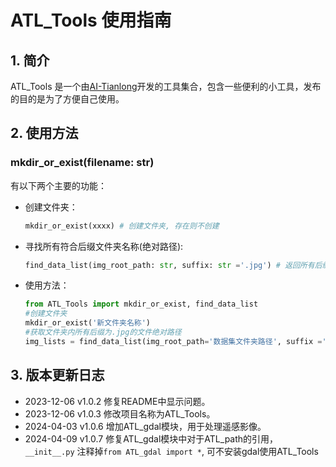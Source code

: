 # ATL_Tools 使用指南
## 1. 简介
ATL_Tools 是一个由[AI-Tianlong](https://github.com/AI-Tianlong)开发的工具集合，包含一些便利的小工具，发布的目的是为了方便自己使用。
## 2. 使用方法

### mkdir_or_exist(filename: str)
有以下两个主要的功能：
- 创建文件夹：
    ```python
    mkdir_or_exist(xxxx) # 创建文件夹, 存在则不创建
    ```
- 寻找所有符合后缀文件夹名称(绝对路径):
    ```python
    find_data_list(img_root_path: str, suffix: str ='.jpg') # 返回所有后缀为.jpg的文件绝对路径
    ```
- 使用方法：
    ```python
    from ATL_Tools import mkdir_or_exist, find_data_list
    #创建文件夹
    mkdir_or_exist('新文件夹名称')
    #获取文件夹内所有后缀为.jpg的文件绝对路径
    img_lists = find_data_list(img_root_path='数据集文件夹路径', suffix ='.jpg')
    ```
## 3. 版本更新日志
- 2023-12-06 v1.0.2 修复README中显示问题。
- 2023-12-06 v1.0.3 修改项目名称为ATL_Tools。
- 2024-04-03 v1.0.6 增加ATL_gdal模块，用于处理遥感影像。
- 2024-04-09 v1.0.7 修复ATL_gdal模块中对于ATL_path的引用，`__init__.py` 注释掉`from ATL_gdal import *`, 可不安装gdal使用ATL_Tools